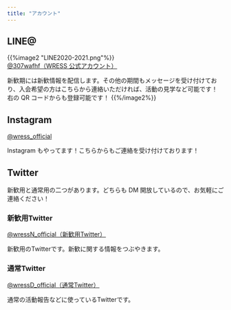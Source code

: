 ```yaml
---
title: "アカウント"
---
```


## LINE@

{{%image2 "LINE2020-2021.png"%}}
[@307wafhf（WRESS 公式アカウント）](https://line.me/R/ti/p/%40307wafhf)

新歓期には新歓情報を配信します。その他の期間もメッセージを受け付けており、入会希望の方はこちらから連絡いただければ、活動の見学など可能です！　右の QR コードからも登録可能です！
{{%/image2%}}

## Instagram

[@wress_official](https://www.instagram.com/wress_official/)

Instagram もやってます！こちらからもご連絡を受け付けております！

## Twitter

新歓用と通常用の二つがあります。どちらも DM 開放しているので、お気軽にご連絡ください！

<div class="row">
  <div class="col-sm-6">
    <h3>新歓用Twitter</h3>
    <p>
      <a href="https://twitter.com/wressN_official" target="_blank">@wressN_official（新歓用Twitter）</a>
    </p>
    <p>
      新歓用のTwitterです。新歓に関する情報をつぶやきます。
    </p>
  </div>
  <div class="col-sm-6">
    <h3>通常Twitter</h3>
    <p>
      <a href="https://twitter.com/wressD_official" target="_blank">@wressD_official（通常Twitter）</a>
    </p>
    <p>
      通常の活動報告などに使っているTwitterです。
    </p>
  </div>
</div>
